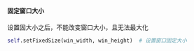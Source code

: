 #### 固定窗口大小

设置固大小之后，不能改变窗口大小，且无法最大化

```python
self.setFixedSize(win_width, win_height)  # 设置窗口固定大小
```